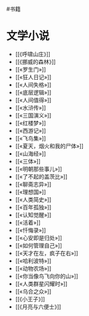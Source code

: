 #书籍
# 文学小说
- [[《呼啸山庄》]]
- [[《挪威的森林》]]
- [[«罗生门»]]
- [[«狂人日记»]]
- [[«人间失格»]]
- [[«底层逻辑»]]
- [[«人间值得»]]
- [[«水浒传»]]
- [[«三国演义»]]
- [[«红楼梦»]]
- [[«西游记»]]
- [[«飞鸟集»]]
- [[«夏天，烟火和我的尸体»]]
- [[«山海经»]]
- [[«三体»]]
- [[«明朝那些事儿»]]
- [[«了不起的盖茨比»]]
- [[«聊斋志异»]]
- [[«理想国»]]
- [[«人类简史»]]
- [[«百年孤独»]]
- [[«认知觉醒»]]
- [[«活着»]]
- [[«忏悔录»]]
- [[«心安即是归处»]]
- [[«如何管理自己»]]
- [[«天才在左，疯子在右»]]
- [[«哈利波特»]]
- [[«动物农场»]]
- [[«你当像鸟飞向你的山»]]
- [[«人类群星闪耀时»]]
- [[«乌合之众»]]
- [[《小王子》]]
- [[《月亮与六便士》]]
